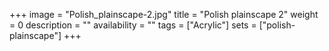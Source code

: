 +++
image = "Polish_plainscape-2.jpg"
title = "Polish plainscape 2"
weight = 0
description = ""
availability = ""
tags = ["Acrylic"]
sets = ["polish-plainscape"]
+++
